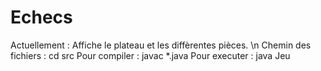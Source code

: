 # Echecs
Actuellement : Affiche le plateau et les diffèrentes pièces.
\n Chemin des fichiers : cd src
Pour compiler : javac *.java
Pour executer : java Jeu
